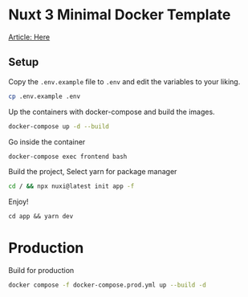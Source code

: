 # Nuxt 3 Minimal Docker Template 

[Article: Here](https://medium.com/@tasb00429/nuxt3-with-docker-%E3%84%A7-358e6a253d61)

## Setup

Copy the `.env.example` file to `.env` and edit the variables to your liking.

```bash
cp .env.example .env
```

Up the containers with docker-compose and build the images.

```bash
docker-compose up -d --build
```

Go inside the container

```bash
docker-compose exec frontend bash
```

Build the project, Select yarn for package manager

```bash
cd / && npx nuxi@latest init app -f 
```

Enjoy!

```
cd app && yarn dev
```

# Production

Build for production

```bash
docker compose -f docker-compose.prod.yml up --build -d
```
